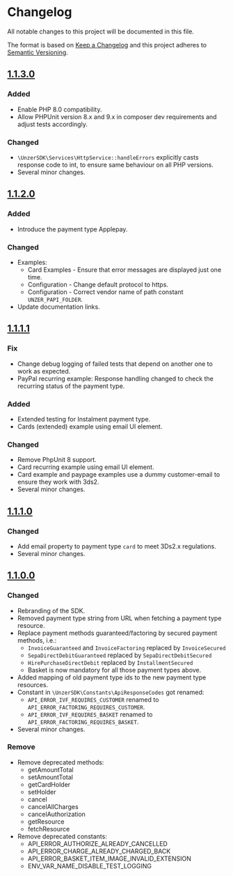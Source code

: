 # Changelog
All notable changes to this project will be documented in this file.

The format is based on [Keep a Changelog](http://keepachangelog.com/en/1.0.0/) and this project adheres to [Semantic Versioning](http://semver.org/spec/v2.0.0.html).

## [1.1.3.0](https://github.com/unzerdev/php-sdk/compare/1.1.2.0..1.1.3.0)
### Added
*   Enable PHP 8.0 compatibility.
*   Allow PHPUnit version 8.x and 9.x in composer dev requirements and adjust tests accordingly.

### Changed
*   `\UnzerSDK\Services\HttpService::handleErrors` explicitly casts response code to int, to ensure same behaviour on all PHP versions.
*   Several minor changes.

## [1.1.2.0](https://github.com/unzerdev/php-sdk/compare/1.1.1.1..1.1.2.0)
### Added
*   Introduce the payment type Applepay.

### Changed
*   Examples:
    *   Card Examples - Ensure that error messages are displayed just one time.
    *   Configuration - Change default protocol to https.
    *   Configuration - Correct vendor name of path constant `UNZER_PAPI_FOLDER`.
*   Update documentation links.

## [1.1.1.1](https://github.com/unzerdev/php-sdk/compare/1.1.1.0..1.1.1.1)

### Fix
*   Change debug logging of failed tests that depend on another one to work as expected.
*   PayPal recurring example: Response handling changed to check the recurring status of the payment type.

### Added
*   Extended testing for Instalment payment type.
*   Cards (extended) example using email UI element.

### Changed
*   Remove PhpUnit 8 support.
*   Card recurring example using email UI element.
*   Card example and paypage examples use a dummy customer-email to ensure they work with 3ds2.
*   Several minor changes.

## [1.1.1.0](https://github.com/unzerdev/php-sdk/compare/1.1.0.0..1.1.1.0)

### Changed
*   Add email property to payment type `card` to meet 3Ds2.x regulations.
*   Several minor changes.

## [1.1.0.0](https://github.com/unzerdev/php-sdk/compare/1260b8314af1ac461e33f0cfb382ffcd0e87c105..1.1.0.0)

### Changed
*   Rebranding of the SDK.
*   Removed payment type string from URL when fetching a payment type resource.
*   Replace payment methods guaranteed/factoring by secured payment methods, i.e.:
    *   `InvoiceGuaranteed` and `InvoiceFactoring` replaced by `InvoiceSecured`
    *   `SepaDirectDebitGuaranteed` replaced by `SepaDirectDebitSecured`
    *   `HirePurchaseDirectDebit` replaced by `InstallmentSecured`
    *   Basket is now mandatory for all those payment types above.
*   Added mapping of old payment type ids to the new payment type resources.
*   Constant in `\UnzerSDK\Constants\ApiResponseCodes` got renamed:
    *   `API_ERROR_IVF_REQUIRES_CUSTOMER` renamed to `API_ERROR_FACTORING_REQUIRES_CUSTOMER`.
    *   `API_ERROR_IVF_REQUIRES_BASKET` renamed to `API_ERROR_FACTORING_REQUIRES_BASKET`.
*   Several minor changes.
### Remove
*   Remove deprecated methods:
    *   getAmountTotal
    *   setAmountTotal
    *   getCardHolder
    *   setHolder
    *   cancel
    *   cancelAllCharges
    *   cancelAuthorization
    *   getResource
    *   fetchResource
*   Remove deprecated constants:
    *   API_ERROR_AUTHORIZE_ALREADY_CANCELLED
    *   API_ERROR_CHARGE_ALREADY_CHARGED_BACK
    *   API_ERROR_BASKET_ITEM_IMAGE_INVALID_EXTENSION
    *   ENV_VAR_NAME_DISABLE_TEST_LOGGING